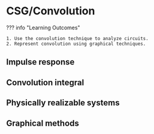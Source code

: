 # CSG/Convolution

??? info "Learning Outcomes"

    1. Use the convolution technique to analyze circuits. 
    2. Represent convolution using graphical techniques.

## Impulse response

## Convolution integral

## Physically realizable systems

## Graphical methods
